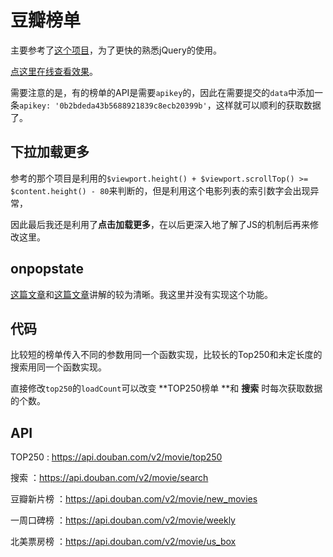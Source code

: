 # 豆瓣榜单

主要参考了[这个项目](https://github.com/ZhiguangXiong/SomethingFunny/tree/master/douban-movie)，为了更快的熟悉jQuery的使用。

[点这里在线查看效果](https://blog.zmj97.top/Little-Web-Projects/Douban-Charts/index.html)。



需要注意的是，有的榜单的API是需要`apikey`的，因此在需要提交的`data`中添加一条`apikey: '0b2bdeda43b5688921839c8ecb20399b'`，这样就可以顺利的获取数据了。



## 下拉加载更多

参考的那个项目是利用的`$viewport.height() + $viewport.scrollTop() >= $content.height() - 80`来判断的，但是利用这个电影列表的索引数字会出现异常，

因此最后我还是利用了**点击加载更多**，在以后更深入地了解了JS的机制后再来修改这里。 



## onpopstate

[这篇文章](https://www.w3cschool.cn/javascript_guide/javascript_guide-uz9v269y.html)和[这篇文章](http://www.php.cn/html5-tutorial-35102.html)讲解的较为清晰。我这里并没有实现这个功能。



## 代码

比较短的榜单传入不同的参数用同一个函数实现，比较长的Top250和未定长度的搜索用同一个函数实现。

直接修改`top250`的`loadCount`可以改变 **TOP250榜单 **和 **搜索** 时每次获取数据的个数。



## API

TOP250 :  https://api.douban.com/v2/movie/top250 

搜索 ：https://api.douban.com/v2/movie/search

 豆瓣新片榜 ：https://api.douban.com/v2/movie/new_movies

一周口碑榜 ：https://api.douban.com/v2/movie/weekly

北美票房榜 ：https://api.douban.com/v2/movie/us_box